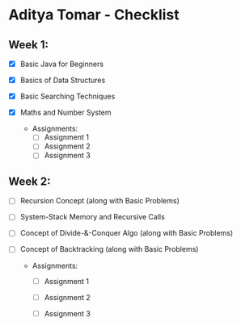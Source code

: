 # Aditya Tomar - Checklist

## Week 1:

- [x] Basic Java for Beginners
- [x] Basics of Data Structures
- [x] Basic Searching Techniques
- [x] Maths and Number System

  * Assignments:
    - [ ] Assignment 1
    - [ ] Assignment 2
    - [ ] Assignment 3

 ## Week 2:
 
 - [ ] Recursion Concept (along with Basic Problems)
 - [ ] System-Stack Memory and Recursive Calls
 - [ ] Concept of Divide-&-Conquer Algo (along with Basic Problems)
 - [ ] Concept of Backtracking (along with Basic Problems)
 
   * Assignments:
     - [ ] Assignment 1
     - [ ] Assignment 2
     - [ ] Assignment 3
     

